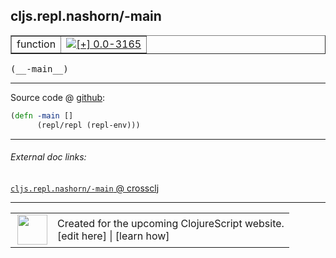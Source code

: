 ## cljs.repl.nashorn/-main



 <table border="1">
<tr>
<td>function</td>
<td><a href="https://github.com/cljsinfo/cljs-api-docs/tree/0.0-3165"><img valign="middle" alt="[+] 0.0-3165" title="Added in 0.0-3165" src="https://img.shields.io/badge/+-0.0--3165-lightgrey.svg"></a> </td>
</tr>
</table>


 <samp>
(__-main__)<br>
</samp>

---







Source code @ [github](https://github.com/clojure/clojurescript/blob/r1.7.145/src/main/clojure/cljs/repl/nashorn.clj#L182-L183):

```clj
(defn -main []
      (repl/repl (repl-env)))
```

<!--
Repo - tag - source tree - lines:

 <pre>
clojurescript @ r1.7.145
└── src
    └── main
        └── clojure
            └── cljs
                └── repl
                    └── <ins>[nashorn.clj:182-183](https://github.com/clojure/clojurescript/blob/r1.7.145/src/main/clojure/cljs/repl/nashorn.clj#L182-L183)</ins>
</pre>

-->

---



###### External doc links:

[`cljs.repl.nashorn/-main` @ crossclj](http://crossclj.info/fun/cljs.repl.nashorn/-main.html)<br>

---

 <table>
<tr><td>
<img valign="middle" align="right" width="48px" src="http://i.imgur.com/Hi20huC.png">
</td><td>
Created for the upcoming ClojureScript website.<br>
[edit here] | [learn how]
</td></tr></table>

[edit here]:https://github.com/cljsinfo/cljs-api-docs/blob/master/cljsdoc/cljs.repl.nashorn/-main.cljsdoc
[learn how]:https://github.com/cljsinfo/cljs-api-docs/wiki/cljsdoc-files

<!--

This information was too distracting to show to readers, but I'll leave it
commented here since it is helpful to:

- pretty-print the data used to generate this document
- and show how to retrieve that data



The API data for this symbol:

```clj
{:ns "cljs.repl.nashorn",
 :name "-main",
 :type "function",
 :signature ["[]"],
 :source {:code "(defn -main []\n      (repl/repl (repl-env)))",
          :title "Source code",
          :repo "clojurescript",
          :tag "r1.7.145",
          :filename "src/main/clojure/cljs/repl/nashorn.clj",
          :lines [182 183]},
 :full-name "cljs.repl.nashorn/-main",
 :full-name-encode "cljs.repl.nashorn/-main",
 :history [["+" "0.0-3165"]]}

```

Retrieve the API data for this symbol:

```clj
;; from Clojure REPL
(require '[clojure.edn :as edn])
(-> (slurp "https://raw.githubusercontent.com/cljsinfo/cljs-api-docs/catalog/cljs-api.edn")
    (edn/read-string)
    (get-in [:symbols "cljs.repl.nashorn/-main"]))
```

-->
